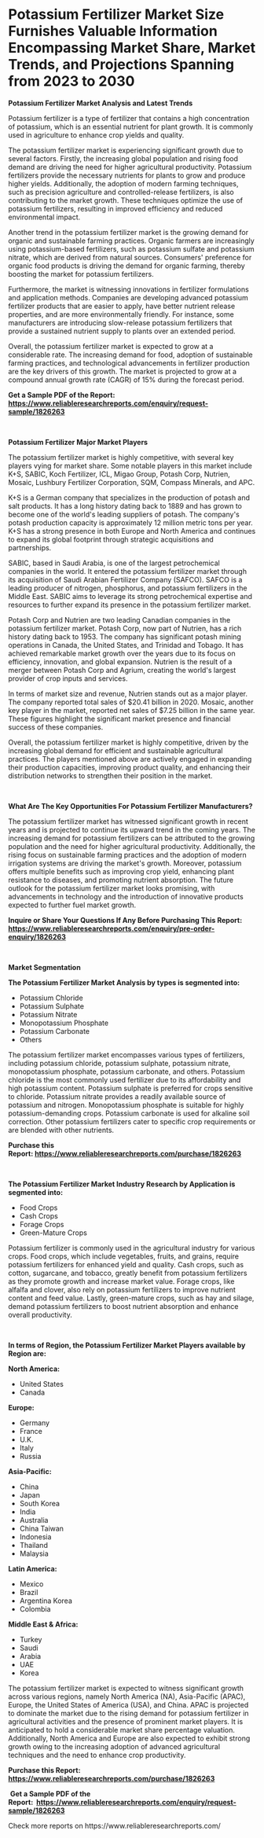 <p><h1>Potassium Fertilizer Market Size Furnishes Valuable Information Encompassing Market Share, Market Trends, and Projections Spanning from 2023 to 2030</h1></p><p><strong>Potassium Fertilizer Market Analysis and Latest Trends</strong></p>
<p><p>Potassium fertilizer is a type of fertilizer that contains a high concentration of potassium, which is an essential nutrient for plant growth. It is commonly used in agriculture to enhance crop yields and quality.</p><p>The potassium fertilizer market is experiencing significant growth due to several factors. Firstly, the increasing global population and rising food demand are driving the need for higher agricultural productivity. Potassium fertilizers provide the necessary nutrients for plants to grow and produce higher yields. Additionally, the adoption of modern farming techniques, such as precision agriculture and controlled-release fertilizers, is also contributing to the market growth. These techniques optimize the use of potassium fertilizers, resulting in improved efficiency and reduced environmental impact.</p><p>Another trend in the potassium fertilizer market is the growing demand for organic and sustainable farming practices. Organic farmers are increasingly using potassium-based fertilizers, such as potassium sulfate and potassium nitrate, which are derived from natural sources. Consumers' preference for organic food products is driving the demand for organic farming, thereby boosting the market for potassium fertilizers.</p><p>Furthermore, the market is witnessing innovations in fertilizer formulations and application methods. Companies are developing advanced potassium fertilizer products that are easier to apply, have better nutrient release properties, and are more environmentally friendly. For instance, some manufacturers are introducing slow-release potassium fertilizers that provide a sustained nutrient supply to plants over an extended period.</p><p>Overall, the potassium fertilizer market is expected to grow at a considerable rate. The increasing demand for food, adoption of sustainable farming practices, and technological advancements in fertilizer production are the key drivers of this growth. The market is projected to grow at a compound annual growth rate (CAGR) of 15% during the forecast period.</p></p>
<p><strong>Get a Sample PDF of the Report:&nbsp; <a href="https://www.reliableresearchreports.com/enquiry/request-sample/1826263">https://www.reliableresearchreports.com/enquiry/request-sample/1826263</a></strong></p>
<p>&nbsp;</p>
<p><strong>Potassium Fertilizer Major Market Players</strong></p>
<p><p>The potassium fertilizer market is highly competitive, with several key players vying for market share. Some notable players in this market include K+S, SABIC, Koch Fertilizer, ICL, Migao Group, Potash Corp, Nutrien, Mosaic, Lushbury Fertilizer Corporation, SQM, Compass Minerals, and APC.</p><p>K+S is a German company that specializes in the production of potash and salt products. It has a long history dating back to 1889 and has grown to become one of the world's leading suppliers of potash. The company's potash production capacity is approximately 12 million metric tons per year. K+S has a strong presence in both Europe and North America and continues to expand its global footprint through strategic acquisitions and partnerships.</p><p>SABIC, based in Saudi Arabia, is one of the largest petrochemical companies in the world. It entered the potassium fertilizer market through its acquisition of Saudi Arabian Fertilizer Company (SAFCO). SAFCO is a leading producer of nitrogen, phosphorus, and potassium fertilizers in the Middle East. SABIC aims to leverage its strong petrochemical expertise and resources to further expand its presence in the potassium fertilizer market.</p><p>Potash Corp and Nutrien are two leading Canadian companies in the potassium fertilizer market. Potash Corp, now part of Nutrien, has a rich history dating back to 1953. The company has significant potash mining operations in Canada, the United States, and Trinidad and Tobago. It has achieved remarkable market growth over the years due to its focus on efficiency, innovation, and global expansion. Nutrien is the result of a merger between Potash Corp and Agrium, creating the world's largest provider of crop inputs and services.</p><p>In terms of market size and revenue, Nutrien stands out as a major player. The company reported total sales of $20.41 billion in 2020. Mosaic, another key player in the market, reported net sales of $7.25 billion in the same year. These figures highlight the significant market presence and financial success of these companies.</p><p>Overall, the potassium fertilizer market is highly competitive, driven by the increasing global demand for efficient and sustainable agricultural practices. The players mentioned above are actively engaged in expanding their production capacities, improving product quality, and enhancing their distribution networks to strengthen their position in the market.</p></p>
<p>&nbsp;</p>
<p><strong>What Are The Key Opportunities For Potassium Fertilizer Manufacturers?</strong></p>
<p><p>The potassium fertilizer market has witnessed significant growth in recent years and is projected to continue its upward trend in the coming years. The increasing demand for potassium fertilizers can be attributed to the growing population and the need for higher agricultural productivity. Additionally, the rising focus on sustainable farming practices and the adoption of modern irrigation systems are driving the market's growth. Moreover, potassium offers multiple benefits such as improving crop yield, enhancing plant resistance to diseases, and promoting nutrient absorption. The future outlook for the potassium fertilizer market looks promising, with advancements in technology and the introduction of innovative products expected to further fuel market growth.</p></p>
<p><strong>Inquire or Share Your Questions If Any Before Purchasing This Report: <a href="https://www.reliableresearchreports.com/enquiry/pre-order-enquiry/1826263">https://www.reliableresearchreports.com/enquiry/pre-order-enquiry/1826263</a></strong></p>
<p>&nbsp;</p>
<p><strong>Market Segmentation</strong></p>
<p><strong>The Potassium Fertilizer Market Analysis by types is segmented into:</strong></p>
<p><ul><li>Potassium Chloride</li><li>Potassium Sulphate</li><li>Potassium Nitrate</li><li>Monopotassium Phosphate</li><li>Potassium Carbonate</li><li>Others</li></ul></p>
<p><p>The potassium fertilizer market encompasses various types of fertilizers, including potassium chloride, potassium sulphate, potassium nitrate, monopotassium phosphate, potassium carbonate, and others. Potassium chloride is the most commonly used fertilizer due to its affordability and high potassium content. Potassium sulphate is preferred for crops sensitive to chloride. Potassium nitrate provides a readily available source of potassium and nitrogen. Monopotassium phosphate is suitable for highly potassium-demanding crops. Potassium carbonate is used for alkaline soil correction. Other potassium fertilizers cater to specific crop requirements or are blended with other nutrients.</p></p>
<p><strong>Purchase this Report:&nbsp;<a href="https://www.reliableresearchreports.com/purchase/1826263">https://www.reliableresearchreports.com/purchase/1826263</a></strong></p>
<p>&nbsp;</p>
<p><strong>The Potassium Fertilizer Market Industry Research by Application is segmented into:</strong></p>
<p><ul><li>Food Crops</li><li>Cash Crops</li><li>Forage Crops</li><li>Green-Mature Crops</li></ul></p>
<p><p>Potassium fertilizer is commonly used in the agricultural industry for various crops. Food crops, which include vegetables, fruits, and grains, require potassium fertilizers for enhanced yield and quality. Cash crops, such as cotton, sugarcane, and tobacco, greatly benefit from potassium fertilizers as they promote growth and increase market value. Forage crops, like alfalfa and clover, also rely on potassium fertilizers to improve nutrient content and feed value. Lastly, green-mature crops, such as hay and silage, demand potassium fertilizers to boost nutrient absorption and enhance overall productivity.</p></p>
<p>&nbsp;</p>
<p><strong>In terms of Region, the Potassium Fertilizer Market Players available by Region are:</strong></p>
<p>
    <p> <strong> North America: </strong>
        <ul>
            <li>United States</li>
            <li>Canada</li>
        </ul>
        </p> 
    <p> <strong> Europe: </strong>
        <ul>
            <li>Germany</li>
            <li>France</li>
            <li>U.K.</li>
            <li>Italy</li>
            <li>Russia</li>
        </ul>
        </p> 
    <p> <strong> Asia-Pacific: </strong>
        <ul>
            <li>China</li>
            <li>Japan</li>
            <li>South Korea</li>
            <li>India</li>
            <li>Australia</li>
            <li>China Taiwan</li>
            <li>Indonesia</li>
            <li>Thailand</li>
            <li>Malaysia</li>
        </ul>
        </p> 
    <p> <strong> Latin America: </strong>
        <ul>
            <li>Mexico</li>
            <li>Brazil</li>
            <li>Argentina Korea</li>
            <li>Colombia</li>
        </ul>
        </p> 
    <p> <strong> Middle East & Africa: </strong>
        <ul>
            <li>Turkey</li>
            <li>Saudi</li>
            <li>Arabia</li>
            <li>UAE</li>
            <li>Korea</li>
        </ul>
    </p>
    </p>
<p><p>The potassium fertilizer market is expected to witness significant growth across various regions, namely North America (NA), Asia-Pacific (APAC), Europe, the United States of America (USA), and China. APAC is projected to dominate the market due to the rising demand for potassium fertilizer in agricultural activities and the presence of prominent market players. It is anticipated to hold a considerable market share percentage valuation. Additionally, North America and Europe are also expected to exhibit strong growth owing to the increasing adoption of advanced agricultural techniques and the need to enhance crop productivity.</p></p>
<p><strong>Purchase this Report: <a href="https://www.reliableresearchreports.com/purchase/1826263">https://www.reliableresearchreports.com/purchase/1826263</a></strong></p>
<p>&nbsp;<strong>Get a Sample PDF of the Report:&nbsp;&nbsp;<a href="https://www.reliableresearchreports.com/enquiry/request-sample/1826263">https://www.reliableresearchreports.com/enquiry/request-sample/1826263</a></strong></p>
<p><strong></strong></p>
<p>Check more reports on https://www.reliableresearchreports.com/</p>